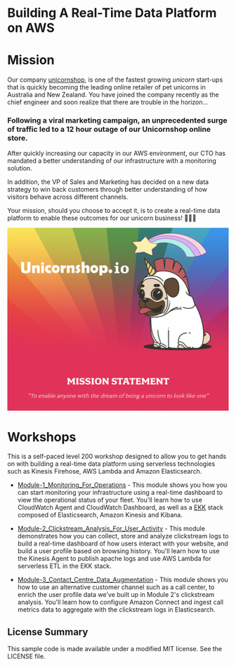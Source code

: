 # Building A Real-Time Data Platform on AWS

# Mission

Our company [unicornshop](https://www.unicornshop.io), is one of the fastest growing *unicorn* start-ups that is quickly becoming the leading online retailer of pet unicorns in Australia and New Zealand. You have joined the company recently as the chief engineer and soon realize that there are trouble in the horizon...

<h3>
Following a viral marketing campaign, an unprecedented surge of traffic led to a 12 hour outage of our Unicornshop online store. 
</h3>

After quickly increasing our capacity in our AWS environment, our CTO has mandated a better understanding of our infrastructure with a monitoring solution.

In addition, the VP of Sales and Marketing has decided on a new data strategy to win back customers through better understanding of how visitors behave across different channels.

Your mission, should you choose to accept it, is to create a real-time data platform to enable these outcomes for our unicorn business! 🦄🦄🦄 

![splash](images/splash.png)

# Workshops
This is a self-paced level 200 workshop designed to allow you to get hands on with building a real-time data platform using serverless technologies such as Kinesis Firehose, AWS Lambda and Amazon Elasticsearch.


+ [Module-1_Monitoring_For_Operations](https://github.com/aws-samples/building-a-realtime-data-platform-workshop/tree/master/Module-1_Monitoring_For_Operations) - This module shows you how you can start monitoring your infrastructure using a real-time dashboard to view the operational status of your fleet. You'll learn how to use CloudWatch Agent and CloudWatch Dashboard, as well as a [EKK](https://aws.amazon.com/blogs/devops/from-elk-stack-to-ekk-aggregating-and-analyzing-apache-logs-with-amazon-elasticsearch-service-amazon-kinesis-and-kibana/) stack composed of Elasticsearch, Amazon Kinesis and Kibana.

+ [Module-2_Clickstream_Analysis_For_User_Activity](https://github.com/aws-samples/building-a-realtime-data-platform-workshop/tree/master/Module-2_Clickstream_Analysis_For_User_Activity) - This module demonstrates how you can collect, store and analyze clickstream logs to build a real-time dashboard of how users interact with your website, and build a user profile based on browsing history. You'll learn how to use the Kinesis Agent to publish apache logs and use AWS Lambda for serverless ETL in the EKK stack.

+ [Module-3_Contact_Centre_Data_Augmentation](https://github.com/aws-samples/building-a-realtime-data-platform-workshop/tree/master/Module-3_Contact_Centre_Data_Augmentation) - This module shows you how to use an alternative customer channel such as a call center, to enrich the user profile data we've built up in Module 2's clickstream analysis. You'll learn how to configure Amazon Connect and ingest call metrics data to aggregate with the clickstream logs in Elasticsearch.

## License Summary

This sample code is made available under a modified MIT license. See the LICENSE file.

